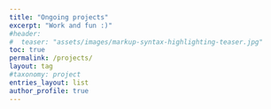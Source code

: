 ```yaml
---
title: "Ongoing projects"
excerpt: "Work and fun :)"
#header:
#  teaser: "assets/images/markup-syntax-highlighting-teaser.jpg"
toc: true
permalink: /projects/
layout: tag
#taxonomy: project
entries_layout: list
author_profile: true
---
```




